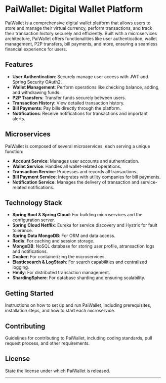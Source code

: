 # PaiWallet: Digital Wallet Platform

PaiWallet is a comprehensive digital wallet platform that allows users to store and manage their virtual currency,
perform transactions, and track their transaction history securely and efficiently. Built with a microservices
architecture, PaiWallet offers functionalities like user authentication, wallet management, P2P transfers, bill
payments, and more, ensuring a seamless financial experience for users.

## Features

- **User Authentication**: Securely manage user access with JWT and Spring Security OAuth2.
- **Wallet Management**: Perform operations like checking balance, adding, and withdrawing funds.
- **P2P Transfers**: Transfer funds securely between users.
- **Transaction History**: View detailed transaction history.
- **Bill Payments**: Pay bills directly through the platform.
- **Notifications**: Receive notifications for transactions and important alerts.

## Microservices

PaiWallet is composed of several microservices, each serving a unique function:

- **Account Service**: Manages user accounts and authentication.
- **Wallet Service**: Handles all wallet-related operations.
- **Transaction Service**: Processes and records all transactions.
- **Bill Payment Service**: Integrates with utility companies for bill payments.
- **Notification Service**: Manages the delivery of transaction and service-related notifications.

## Technology Stack

- **Spring Boot & Spring Cloud**: For building microservices and the configuration server.
- **Spring Cloud Netflix**: Eureka for service discovery and Hystrix for fault tolerance.
- **Spring Data MongoDB**: For ORM and data access.
- **Redis**: For caching and session storage.
- **MongoDB**: NoSQL database for storing user profile, atransaction logs and notifications.
- **Docker**: For containerizing the microservices.
- **Elasticsearch & LogStash**: For search capabilities and centralized logging.
- **Hmily**: For distributed transaction management.
- **ShardingSphere**: For database sharding and ensuring scalability.

## Getting Started

Instructions on how to set up and run PaiWallet, including prerequisites, installation steps, and how to start each
microservice.

## Contributing

Guidelines for contributing to PaiWallet, including coding standards, pull request process, and other requirements.

## License

State the license under which PaiWallet is released.

---
